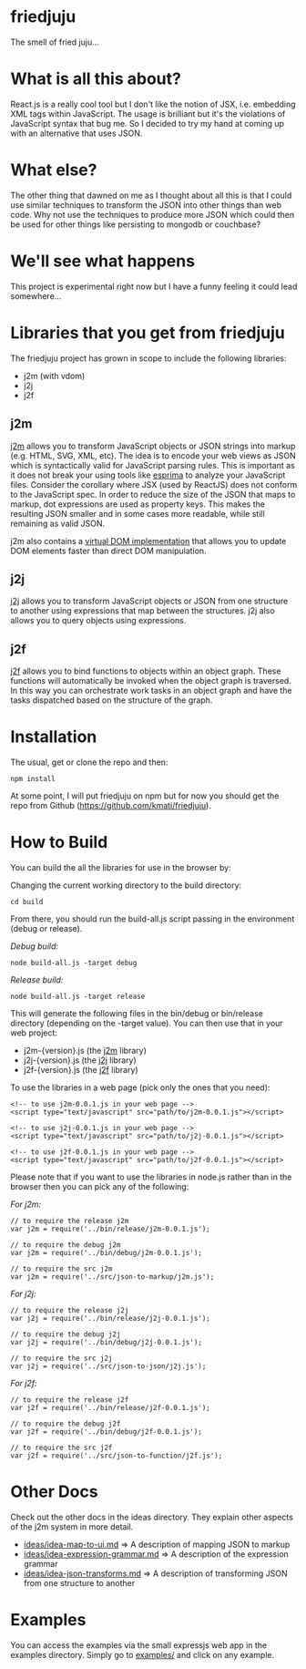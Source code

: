 # friedjuju

The smell of fried juju...

# What is all this about?

React.js is a really cool tool but I don't like the notion of JSX, i.e. embedding XML tags within JavaScript. The usage is brilliant but it's the violations of JavaScript syntax that bug me. So I decided to try my hand at coming up with an alternative that uses JSON.

# What else?

The other thing that dawned on me as I thought about all this is that I could use similar techniques to transform the JSON into other things than web code. Why not use the techniques to produce more JSON which could then be used for other things like persisting to mongodb or couchbase?

# We'll see what happens

This project is experimental right now but I have a funny feeling it could lead somewhere...

# Libraries that you get from friedjuju

The friedjuju project has grown in scope to include the following libraries:

* j2m (with vdom)
* j2j
* j2f

## j2m

[j2m](src/json-to-markup) allows you to transform JavaScript objects or JSON strings into markup (e.g. HTML, SVG, XML, etc). The idea is to encode your web views as JSON which is syntactically valid for JavaScript parsing rules. This is important as it does not break your using tools like [esprima](http://esprima.org/) to analyze your JavaScript files. Consider the corollary where JSX (used by ReactJS) does not conform to the JavaScript spec. In order to reduce the size of the JSON that maps to markup, dot expressions are used as property keys. This makes the resulting JSON smaller and in some cases more readable, while still remaining as valid JSON.

j2m also contains a [virtual DOM implementation](src/vdom) that allows you to update DOM elements faster than direct DOM manipulation.

## j2j

[j2j](src/json-to-json) allows you to transform JavaScript objects or JSON from one structure to another using expressions that map between the structures. j2j also allows you to query objects using expressions.

## j2f

[j2f](src/json-to-function) allows you to bind functions to objects within an object graph. These functions will automatically be invoked when the object graph is traversed. In this way you can orchestrate work tasks in an object graph and have the tasks dispatched based on the structure of the graph.


# Installation

The usual, get or clone the repo and then:

```
npm install
```

At some point, I will put friedjuju on npm but for now you should get the repo from Github (https://github.com/kmati/friedjuju).

# How to Build

You can build the all the libraries for use in the browser by:

Changing the current working directory to the build directory:

```
cd build
```

From there, you should run the build-all.js script passing in the environment (debug or release).

*Debug build:*

```
node build-all.js -target debug
```

*Release build:*

```
node build-all.js -target release
```

This will generate the following files in the bin/debug or bin/release directory (depending on the -target value). You can then use that in your web project:

* j2m-{version}.js (the [j2m](src/json-to-markup) library)
* j2j-{version}.js (the [j2j](src/json-to-json) library)
* j2f-{version}.js (the [j2f](src/json-to-function) library)

To use the libraries in a web page (pick only the ones that you need):

```
<!-- to use j2m-0.0.1.js in your web page -->
<script type="text/javascript" src="path/to/j2m-0.0.1.js"></script>

<!-- to use j2j-0.0.1.js in your web page -->
<script type="text/javascript" src="path/to/j2j-0.0.1.js"></script>

<!-- to use j2f-0.0.1.js in your web page -->
<script type="text/javascript" src="path/to/j2f-0.0.1.js"></script>
```

Please note that if you want to use the libraries in node.js rather than in the browser then you can pick any of the following:

*For j2m:*

```
// to require the release j2m
var j2m = require('../bin/release/j2m-0.0.1.js');

// to require the debug j2m
var j2m = require('../bin/debug/j2m-0.0.1.js');

// to require the src j2m
var j2m = require('../src/json-to-markup/j2m.js');
```

*For j2j:*

```
// to require the release j2j
var j2j = require('../bin/release/j2j-0.0.1.js');

// to require the debug j2j
var j2j = require('../bin/debug/j2j-0.0.1.js');

// to require the src j2j
var j2j = require('../src/json-to-json/j2j.js');
```

*For j2f:*

```
// to require the release j2f
var j2f = require('../bin/release/j2f-0.0.1.js');

// to require the debug j2f
var j2f = require('../bin/debug/j2f-0.0.1.js');

// to require the src j2f
var j2f = require('../src/json-to-function/j2f.js');
```

# Other Docs

Check out the other docs in the ideas directory. They explain other aspects of the j2m system in more detail.

* [ideas/idea-map-to-ui.md](ideas/idea-map-to-ui.md) => A description of mapping JSON to markup
* [ideas/idea-expression-grammar.md](ideas/idea-expression-grammar.md) => A description of the expression grammar
* [ideas/idea-json-transforms.md](ideas/idea-json-transforms.md) => A description of transforming JSON from one structure to another


# Examples

You can access the examples via the small expressjs web app in the examples directory. Simply go to [examples/](examples/) and click on any example.

